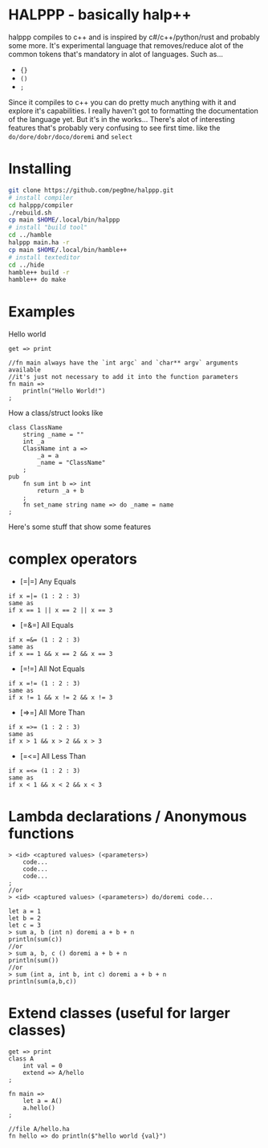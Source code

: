 # HALPPP - basically halp++

halppp compiles to c++ and is inspired by c#/c++/python/rust and probably some more.
It's experimental language that removes/reduce alot of the common tokens that's mandatory in alot of languages.
Such as...
- `{}`
- `()`
- `;`

Since it compiles to c++ you can do pretty much anything with it and explore it's capabilities.
I really haven't got to formatting the documentation of the language yet. But it's in the works...
There's alot of interesting features that's probably very confusing to see first time. like the `do/dore/dobr/doco/doremi` and `select`

# Installing
```bash
git clone https://github.com/peg0ne/halppp.git
# install compiler
cd halppp/compiler
./rebuild.sh
cp main $HOME/.local/bin/halppp
# install "build tool"
cd ../hamble
halppp main.ha -r
cp main $HOME/.local/bin/hamble++
# install texteditor
cd ../hide
hamble++ build -r
hamble++ do make
```

# Examples
Hello world
```
get => print

//fn main always have the `int argc` and `char** argv` arguments available 
//it's just not necessary to add it into the function parameters
fn main =>
    println("Hello World!")
;
```

How a class/struct looks like
```
class ClassName
    string _name = ""
    int _a
    ClassName int a =>
        _a = a
        _name = "ClassName"
    ;
pub
    fn sum int b => int
        return _a + b
    ;
    fn set_name string name => do _name = name
;
```

Here's some stuff that show some features

# complex operators
- [=|=] Any Equals
```
if x =|= (1 : 2 : 3) 
same as
if x == 1 || x == 2 || x == 3
```
- [=&=] All Equals
```
if x =&= (1 : 2 : 3)
same as
if x == 1 && x == 2 && x == 3
```
- [=!=] All Not Equals
```
if x =!= (1 : 2 : 3)
same as
if x != 1 && x != 2 && x != 3
```
- [=>=] All More Than
```
if x =>= (1 : 2 : 3)
same as
if x > 1 && x > 2 && x > 3
```
- [=<=] All Less Than
```
if x =<= (1 : 2 : 3)
same as
if x < 1 && x < 2 && x < 3
```

# Lambda declarations / Anonymous functions
```
> <id> <captured values> (<parameters>)
    code...
    code...
    code...
;
//or
> <id> <captured values> (<parameters>) do/doremi code...

let a = 1
let b = 2
let c = 3
> sum a, b (int n) doremi a + b + n
println(sum(c))
//or
> sum a, b, c () doremi a + b + n
println(sum())
//or
> sum (int a, int b, int c) doremi a + b + n
println(sum(a,b,c))
```

# Extend classes (useful for larger classes)
```
get => print
class A
    int val = 0
    extend => A/hello
;

fn main =>
    let a = A()
    a.hello()
;

//file A/hello.ha
fn hello => do println($"hello world {val}")
```
